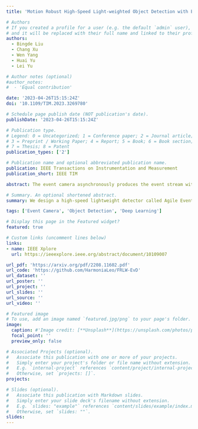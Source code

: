 ```yaml
---
title: 'Motion Robust High-Speed Light-weighted Object Detection with Event Camera'

# Authors
# If you created a profile for a user (e.g. the default `admin` user), write the username (folder name) here
# and it will be replaced with their full name and linked to their profile.
authors:
  - Bingde Liu
  - Chang Xu
  - Wen Yang
  - Huai Yu
  - Lei Yu

# Author notes (optional)
#author_notes:
#  - 'Equal contribution'

date: '2023-04-26T15:15:24Z'
doi: '10.1109/TIM.2023.3269780'

# Schedule page publish date (NOT publication's date).
publishDate: '2023-04-26T15:15:24Z'

# Publication type.
# Legend: 0 = Uncategorized; 1 = Conference paper; 2 = Journal article;
# 3 = Preprint / Working Paper; 4 = Report; 5 = Book; 6 = Book section;
# 7 = Thesis; 8 = Patent
publication_types: ['2']

# Publication name and optional abbreviated publication name.
publication: IEEE Transactions on Instrumentation and Measurement
publication_short: IEEE TIM

abstract: The event camera asynchronously produces the event stream with a high temporal resolution, discarding redundant visual information and bringing new possibilities for moving object detection. Nevertheless, the existing object detectors cannot make the most of the spatial-temporal asynchronous nature and high temporal resolution of the event stream. For one thing, existing methods fail to consider objects with different velocities relative to the event camera’s motion, resulting from the global synchronized time window with the whole spatial slice. For another, most of the existing methods rely on heavy models and boost the detection performance with low frame rates, failing to utilize the high temporal resolution characteristic of the event stream. In this work, we propose a motion robust and high-speed detection pipeline which better leverages the event data. First, we design an event stream representation called temporal active focus (TAF), which efficiently utilizes the spatial-temporal asynchronous event stream, constructing event tensors robust to object motions. Then, we propose a module called the bifurcated folding module (BFM), which encodes the rich temporal information in the TAF tensor at the input layer of the detector. Following this, we design a high-speed lightweight detector called agile event detector (AED) plus a simple but effective data augmentation method, to enhance the detection accuracy and reduce the model’s parameter. Experiments on two typical real-scene event camera object detection datasets show that our method is competitive in terms of accuracy, efficiency, and the number of parameters. By classifying objects into multiple motion levels based on the optical flow density metric, we further illustrated the robustness of our method for objects with different velocities relative to the camera. The codes and trained models are available at https://github.com/HarmoniaLeo/FRLW-EvD .

# Summary. An optional shortened abstract.
summary: We design a high-speed lightweight detector called Agile Event Detector (AED), an event stream representation tensor called Temporal Active Focus (TAF) and a module called the Bifurcated Folding Module (BFM), to accurately detect objects with the event camera at high speed with the robustness of different motion speeds. 

tags: ['Event Camera', 'Object Detection', 'Deep Learning']

# Display this page in the Featured widget?
featured: true

# Custom links (uncomment lines below)
links:
- name: IEEE Xplore
  url: https://ieeexplore.ieee.org/abstract/document/10109007

url_pdf: 'https://arxiv.org/pdf/2208.11602.pdf'
url_code: 'https://github.com/HarmoniaLeo/FRLW-EvD'
url_dataset: ''
url_poster: ''
url_project: ''
url_slides: ''
url_source: ''
url_video: ''

# Featured image
# To use, add an image named `featured.jpg/png` to your page's folder.
image:
  caption: #'Image credit: [**Unsplash**](https://unsplash.com/photos/pLCdAaMFLTE)'
  focal_point: ''
  preview_only: false

# Associated Projects (optional).
#   Associate this publication with one or more of your projects.
#   Simply enter your project's folder or file name without extension.
#   E.g. `internal-project` references `content/project/internal-project/index.md`.
#   Otherwise, set `projects: []`.
projects:

# Slides (optional).
#   Associate this publication with Markdown slides.
#   Simply enter your slide deck's filename without extension.
#   E.g. `slides: "example"` references `content/slides/example/index.md`.
#   Otherwise, set `slides: ""`.
slides: 
---
```


<!-- {{% callout note %}}
Click the _Cite_ button above to demo the feature to enable visitors to import publication metadata into their reference management software.
{{% /callout %}}

{{% callout note %}}
Create your slides in Markdown - click the _Slides_ button to check out the example.
{{% /callout %}}

Supplementary notes can be added here, including [code, math, and images](https://wowchemy.com/docs/writing-markdown-latex/). -->
